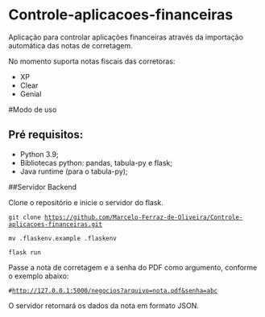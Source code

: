 # Controle-aplicacoes-financeiras

Aplicação para controlar aplicações financeiras através da importação automática das notas de corretagem.

No momento suporta notas fiscais das corretoras:

- XP
- Clear
- Genial

#Modo de uso

## Pré requisitos:

- Python 3.9;
- Bibliotecas python: pandas, tabula-py e flask;
- Java runtime (para o tabula-py);

##Servidor Backend

Clone o repositório e inicie o servidor do flask.

<code>git clone https://github.com/Marcelo-Ferraz-de-Oliveira/Controle-aplicacoes-financeiras.git</code>

<code>mv .flaskenv.example .flaskenv</code>

<code>flask run</code>

Passe a nota de corretagem e a senha do PDF como argumento, conforme o exemplo abaixo:

<code>#http://127.0.0.1:5000/negocios?arquivo=nota.pdf&senha=abc</code>

O servidor retornará os dados da nota em formato JSON.
